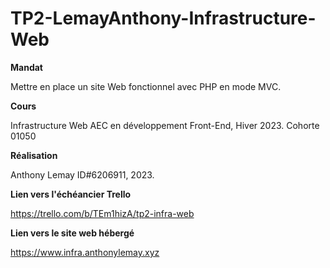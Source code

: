 # TP2-LemayAnthony-Infrastructure-Web

**Mandat**

Mettre en place un site Web fonctionnel avec PHP en mode MVC.

**Cours**

Infrastructure Web
AEC en développement Front-End, Hiver 2023.
Cohorte 01050

**Réalisation**

Anthony Lemay ID#6206911, 2023.

**Lien vers l'échéancier Trello**

https://trello.com/b/TEm1hizA/tp2-infra-web

**Lien vers le site web hébergé**

https://www.infra.anthonylemay.xyz